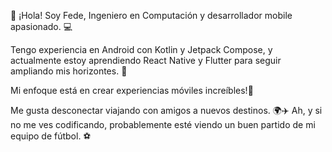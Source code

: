 👋 ¡Hola! Soy Fede, Ingeniero en Computación y desarrollador mobile apasionado. 💻

Tengo experiencia en Android con Kotlin y Jetpack Compose, y actualmente estoy aprendiendo React Native y Flutter para seguir ampliando mis horizontes. 🌱

Mi enfoque está en crear experiencias móviles increíbles!📱

Me gusta desconectar viajando con amigos a nuevos destinos. 🌍✈️ Ah, y si no me ves codificando, probablemente esté viendo un buen partido de mi equipo de fútbol. ⚽️
